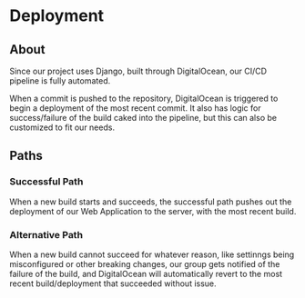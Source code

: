 # Deployment

## About

Since our project uses Django, built through DigitalOcean, our CI/CD pipeline is fully automated.

When a commit is pushed to the repository, DigitalOcean is triggered to begin a deployment of the most recent commit.
It also has logic for success/failure of the build caked into the pipeline, but this can also be
customized to fit our needs.

## Paths

### Successful Path

When a new build starts and succeeds, the successful path pushes out the deployment of our Web Application
to the server, with the most recent build.

### Alternative Path

When a new build cannot succeed for whatever reason, like settinngs being misconfigured or other
breaking changes, our group gets notified of the failure of the build, and DigitalOcean will automatically
revert to the most recent build/deployment that succeeded without issue.
